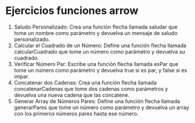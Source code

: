 # Ejercicios funciones arrow

1. Saludo Personalizado: Crea una función flecha llamada saludar que tome un nombre como parámetro y devuelva un mensaje de saludo personalizado.
2. Calcular el Cuadrado de un Número: Define una función flecha llamada calcularCuadrado que tome un número como parámetro y devuelva su cuadrado.
3. Verificar Número Par: Escribe una función flecha llamada esPar que tome un número como parámetro y devuelva true si es par, y false si es impar.
4. Concatenar dos Cadenas: Crea una función flecha llamada concatenarCadenas que tome dos cadenas como parámetros y devuelva una nueva cadena que las concatene.
5. Generar Array de Números Pares: Define una función flecha llamada generarPares que tome un número como parámetro y devuelva un array con los primeros números pares hasta ese número.
